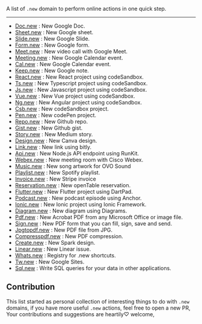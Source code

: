 A list of `.new` domain to perform online actions in one quick step.

<hr>

- [Doc.new](https://doc.new) : New Google Doc.
- [Sheet.new](https://sheet.new) : New Google sheet.
- [Slide.new](https://slide.new) : New Google Slide.
- [Form.new](https://form.new) : New Google form.
- [Meet.new](https://meet.new) : New video call with Google Meet.
- [Meeting.new](https://meeting.new) : New Google Calendar event.
- [Cal.new](https://cal.new) : New Google Calendar event.
- [Keep.new](https://keep.new) : New Google note.
- [React.new](https://react.new) : New React project using codeSandbox.
- [Ts.new](https://ts.new) : New Typescript project using codeSandbox.
- [Js.new](https://js.new) : New Javascript project using codeSandbox.
- [Vue.new](https://vue.new) : New Vue project using codeSandbox.
- [Ng.new](https://ng.new) : New Angular project using codeSandbox.
- [Csb.new](https://csb.new) : New codeSandbox project.
- [Pen.new](https://pen.new) : New codePen project.
- [Repo.new](https://repo.new) : New Github repo.
- [Gist.new](https://gist.new) : New Github gist.
- [Story.new](https://story.new) : New Medium story.
- [Design.new](https://design.new) : New Canva design.
- [Link.new](https://link.new) : New link using bitly.
- [Api.new](https://api.new) : New Node.js API endpoint using RunKit.
- [Webex.new](https://Webex.new) : New meeting room with Cisco Webex.
- [Music.new](https://Music.new) : New song artwork for OVO Sound
- [Playlist.new](https://Playlist.new) : New Spotify playlist.
- [Invoice.new](https://Invoice.new) : New Stripe invoice
- [Reservation.new](https://reservation.new) : New openTable reservation.
- [Flutter.new](https://flutter.new) : New Flutter project using DartPad.
- [Podcast.new](https://podcast.new) : New podcast episode using Anchor.
- [Ionic.new](https://ionic.new) : New Ionic project using Ionic Framework.
- [Diagram.new](https://diagram.new) : New diagram using Diagrams.
- [Pdf.new](https://pdf.new) : New Acrobat PDF from any Microsoft Office or image file.
- [Sign.new](https://sign.new) : New PDF form that you can fill, sign, save and send.
- [Jpgtopdf.new](https://jpgtopdf.new) : New PDF file from JPG.
- [Compresspdf.new](https://compresspdf.new) : New PDF compression.
- [Create.new](https://create.new) : New Spark design.
- [Linear.new](https://linear.new) : New Linear issue.
- [Whats.new](https://whats.new) : Registry for .new shortcuts.
- [Tw.new](https://tw.new) : New Google Sites.
- [Sql.new](https://sql.new) : Write SQL queries for your data in other applications.

## Contribution

This list started as personal collection of interesting things to do with `.new` domains, if you have more useful `.new` actions, feel free to open a new PR, Your contributions and suggestions are heartily♡ welcome,
